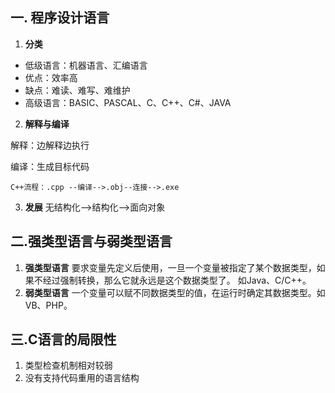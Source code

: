 ## 一. 程序设计语言

1. **分类**

+	低级语言：机器语言、汇编语言
  +	优点：效率高
  +	缺点：难读、难写、难维护
+	高级语言：BASIC、PASCAL、C、C++、C#、JAVA

2. **解释与编译**

解释：边解释边执行

编译：生成目标代码

	C++流程：.cpp --编译-->.obj--连接-->.exe

3. **发展** 无结构化-->结构化-->面向对象

## 二.强类型语言与弱类型语言

1. **强类型语言** 要求变量先定义后使用，一旦一个变量被指定了某个数据类型，如果不经过强制转换，那么它就永远是这个数据类型了。 如Java、C/C++。
2. **弱类型语言** 一个变量可以赋不同数据类型的值，在运行时确定其数据类型。如VB、PHP。

## 三.C语言的局限性

1. 类型检查机制相对较弱
2. 没有支持代码重用的语言结构

